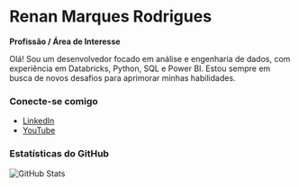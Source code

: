 # Renan Marques Rodrigues

**Profissão / Área de Interesse**

Olá! 
Sou um desenvolvedor focado em análise e engenharia de dados, com experiência em Databricks, Python, SQL e Power BI. 
Estou sempre em busca de novos desafios para aprimorar minhas habilidades.

### Conecte-se comigo
- [LinkedIn](https://www.linkedin.com/in/renan-marques-rodrigues/)
- [YouTube](https://www.youtube.com/@datadevacademy)

### Estatísticas do GitHub
![GitHub Stats](https://github-readme-stats.vercel.app/api?username=RenanBjj&show_icons=true&bg_color=000&title_color=#4e7e93&text_color=FFF&border_radius=3&border_color=36123c)

<!--
**RenanBjj/RenanBjj** is a ✨ _special_ ✨ repository because its `README.md` (this file) appears on your GitHub profile.

Here are some ideas to get you started:

- 🔭 I’m currently working on ...
- 🌱 I’m currently learning ...
- 👯 I’m looking to collaborate on ...
- 🤔 I’m looking for help with ...
- 💬 Ask me about ...
- 📫 How to reach me: ...
- 😄 Pronouns: ...
- ⚡ Fun fact: ...
-->

